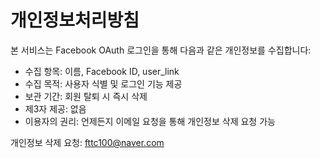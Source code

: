 # 개인정보처리방침

본 서비스는 Facebook OAuth 로그인을 통해 다음과 같은 개인정보를 수집합니다:

- 수집 항목: 이름, Facebook ID, user_link  
- 수집 목적: 사용자 식별 및 로그인 기능 제공  
- 보관 기간: 회원 탈퇴 시 즉시 삭제  
- 제3자 제공: 없음  
- 이용자의 권리: 언제든지 이메일 요청을 통해 개인정보 삭제 요청 가능

개인정보 삭제 요청: fttc100@naver.com

